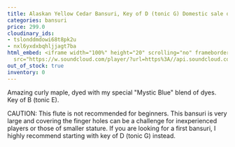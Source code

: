 ```yaml
---
title: Alaskan Yellow Cedar Bansuri, Key of D (tonic G) Domestic sale only*
categories: bansuri
price: 299.0
cloudinary_ids:
- tslonddmdowi68t8pk2u
- nxl6yxdxbqhljjagt7ba
html_embed: <iframe width="100%" height="20" scrolling="no" frameborder="no" allow="autoplay"
  src="https://w.soundcloud.com/player/?url=https%3A//api.soundcloud.com/tracks/213867638&color=%23ff5500&inverse=false&auto_play=false&show_user=true"></iframe>
out_of_stock: true
inventory: 0
---
```


Amazing curly maple, dyed with my special "Mystic Blue" blend of dyes. Key of B (tonic E).

CAUTION: This flute is not recommended for beginners. This bansuri is very large and covering the finger holes can be a challenge for inexperienced players or those of smaller stature. If you are looking for a first bansuri, I highly recommend starting with key of D (tonic G) instead.
